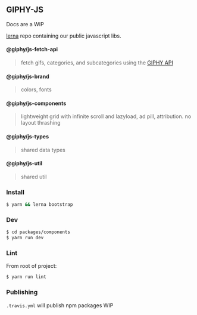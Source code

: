 ## GIPHY-JS

Docs are a WIP

[lerna](https://github.com/lerna/lerna) repo containing our public javascript libs.

#### @giphy/js-fetch-api

> fetch gifs, categories, and subcategories using the [GIPHY API](https://developers.giphy.com/docs/)

#### @giphy/js-brand

> colors, fonts

#### @giphy/js-components

> lightweight grid with infinite scroll and lazyload, ad pill, attribution. no layout thrashing

#### @giphy/js-types

> shared data types

#### @giphy/js-util

> shared util

### Install

```sh
$ yarn && lerna bootstrap
```

### Dev

```sh
$ cd packages/components
$ yarn run dev
```

### Lint

From root of project:

```sh
$ yarn run lint
```

### Publishing

`.travis.yml` will publish npm packages WIP
